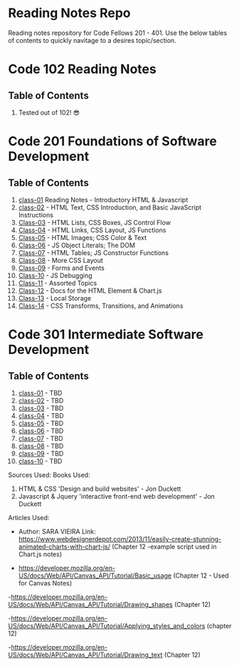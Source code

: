 # Reading Notes Repo
Reading notes repository for Code Fellows 201 - 401. Use the below tables of contents to quickly navitage to a desires topic/section. 

# Code 102 Reading Notes
## Table of Contents
1. Tested out of 102! 😎

# Code 201 Foundations of Software Development
## Table of Contents
1. [class-01](class-reading/201/class-01.md) Reading Notes - Introductory HTML & Javascript
2. [class-02](class-reading/201/class-02.md) - HTML Text, CSS Introduction, and Basic JavaScript Instructions
3. [Class-03](class-reading/201/class-03.md) - HTML Lists, CSS Boxes, JS Control Flow
4. [Class-04](class-reading/201/class-04.md) - HTML Links, CSS Layout, JS Functions
5. [Class-05](class-reading/201/class-05.md) - HTML Images; CSS Color & Text
6. [Class-06](class-reading/201/class-06.md) - JS Object Literals; The DOM
7. [Class-07](class-reading/201/class-07.md) - HTML Tables; JS Constructor Functions
8. [Class-08](class-reading/201/class-08.md) - More CSS Layout
9. [Class-09](class-reading/201/class-09.md) - Forms and Events
10. [Class-10](class-reading/201/class-10.md) - JS Debugging
11. [Class-11](class-reading/201/class-11.md) - Assorted Topics
12. [Class-12](class-reading/201/class-12.md) - Docs for the HTML <canvas> Element & Chart.js
13. [Class-13](class-reading/201/class-13.md) - Local Storage
14. [Class-14](class-reading/201/class-14.md) - CSS Transforms, Transitions, and Animations


# Code 301 Intermediate Software Development
## Table of Contents
1. [class-01](class-reading/301/class-01.md) - TBD
2. [class-02](class-reading/301/class-02.md) - TBD
3. [class-03](class-reading/301/class-03.md) - TBD
4. [class-04](class-reading/301/class-04.md) - TBD
5. [class-05](class-reading/301/class-05.md) - TBD
6. [class-06](class-reading/301/class-06.md) - TBD
7. [class-07](class-reading/301/class-07.md) - TBD
8. [class-08](class-reading/301/class-08.md) - TBD
9. [class-09](class-reading/301/class-09.md) - TBD
10. [class-10](class-reading/301/class-10.md) - TBD






Sources Used: 
Books Used: 
1. HTML & CSS 'Design and build websites' - Jon Duckett
2. Javascript & Jquery 'interactive front-end web development' - Jon Duckett


Articles Used: 

- Author: SARA VIEIRA Link: https://www.webdesignerdepot.com/2013/11/easily-create-stunning-animated-charts-with-chart-js/
(Chapter 12 -example script used in Chart.js notes)

- https://developer.mozilla.org/en-US/docs/Web/API/Canvas_API/Tutorial/Basic_usage
(Chapter 12 - Used for Canvas Notes)

-https://developer.mozilla.org/en-US/docs/Web/API/Canvas_API/Tutorial/Drawing_shapes
(Chapter 12)

-https://developer.mozilla.org/en-US/docs/Web/API/Canvas_API/Tutorial/Applying_styles_and_colors
(chapter 12)

-https://developer.mozilla.org/en-US/docs/Web/API/Canvas_API/Tutorial/Drawing_text
(Chapter 12)